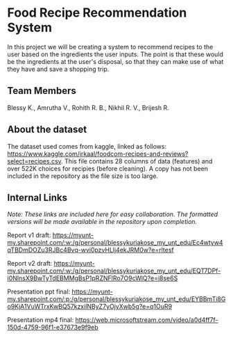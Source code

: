# Food Recipe Recommendation System
In this project we will be creating a system to recommend recipes to the user based on the ingredients the user inputs. 
The point is that these would be the ingredients at the user's disposal, so that they can make use of what they have and save a shopping trip.

## Team Members
Blessy K., Amrutha V., Rohith R. B., Nikhil R. V., Brijesh R.

## About the dataset
The dataset used comes from kaggle, linked as follows: https://www.kaggle.com/irkaal/foodcom-recipes-and-reviews?select=recipes.csv.
This file contains 28 columns of data (features) and over 522K choices for recipies (before cleaning). 
A copy has not been included in the repository as the file size is too large.

## Internal Links
_Note: These links are included here for easy collaboration. The formatted versions will be made available in the repository upon completion._

Report v1 draft: https://myunt-my.sharepoint.com/:w:/g/personal/blessykuriakose_my_unt_edu/Ec4wtyw4qTBDmDOZu3RJBc4Bvq-wvi0pzvHLlj4ekJRM0w?e=rltesf

Report v2 draft: https://myunt-my.sharepoint.com/:w:/g/personal/blessykuriakose_my_unt_edu/EQT7DPf-i0NInsX9BwTyTdEBMMgBsP1pRZNFlRo7O9cWlQ?e=i8se6S

Presentation ppt final: https://myunt-my.sharepoint.com/:p:/g/personal/blessykuriakose_my_unt_edu/EYBBmTi8Go9KjA1VuWTrxKwBQ57kzxilNByZ7yOjyXwb5g?e=q1OuR9

Presentation mp4 final: https://web.microsoftstream.com/video/a0d4ff7f-150d-4759-96f1-e37673e9f9eb
